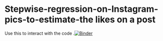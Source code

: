 # Stepwise-regression-on-Instagram-pics-to-estimate-the likes on a post 
 
 
 Use this to interact with the code .[![Binder](https://mybinder.org/badge_logo.svg)](https://mybinder.org/v2/gh/cyberninja22/Stepwise-regression-on-Instagram-features/master)
